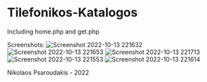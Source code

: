# Tilefonikos-Katalogos

Including home.php and get.php


Screenshots:
![Screenshot 2022-10-13 221632](https://user-images.githubusercontent.com/96347201/195691054-492ab3f5-d658-4daf-b098-a3846d951f81.png)
![Screenshot 2022-10-13 221653](https://user-images.githubusercontent.com/96347201/195691062-d797bba8-d6d6-4368-a46d-ac7493f2eb9c.png)
![Screenshot 2022-10-13 221713](https://user-images.githubusercontent.com/96347201/195691073-c5a20263-da87-4259-bac4-9e6b47723c3a.png)
![Screenshot 2022-10-13 221553](https://user-images.githubusercontent.com/96347201/195691075-63c04471-1256-4a03-b137-a1b16ac015f0.png)
![Screenshot 2022-10-13 221614](https://user-images.githubusercontent.com/96347201/195691077-72ca5643-a6ad-400b-b7c0-8c0178f287c3.png)


Nikolaos Psaroudakis - 2022
